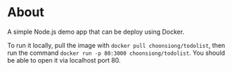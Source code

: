 # About

A simple Node.js demo app that can be deploy using Docker.

To run it locally, pull the image with `docker pull choonsiong/todolist`, then run the command `docker run -p 80:3000 choonsiong/todolist`. You should be able to open it via localhost port 80.
